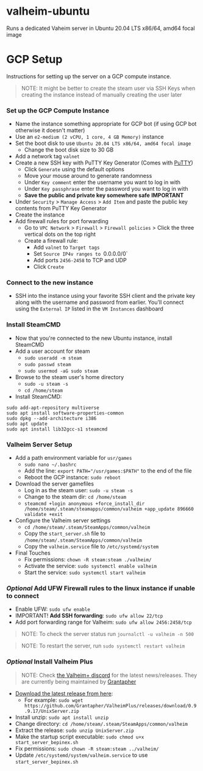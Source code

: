 # valheim-ubuntu
Runs a dedicated Vaheim server in Ubuntu 20.04 LTS x86/64, amd64 focal image

# GCP Setup

Instructions for setting up the server on a GCP compute instance.

> NOTE: It might be better to create the steam user via SSH Keys when creating the instance instead of manually creating the user later

### Set up the GCP Compute Instance
- Name the instance something appropriate for GCP bot (if using GCP bot otherwise it doesn't matter)
- Use an `e2-medium (2 vCPU, 1 core, 4 GB Memory)` instance
- Set the boot disk to use `Ubuntu 20.04 LTS x86/64, amd64 focal image`
  - Change the boot disk size to 30 GB
- Add a network tag `valnet`
- Create a new SSH key with PuTTY Key Generator (Comes with [PuTTY](https://ninite.com/putty/))
  - Click `Generate` using the default options
  - Move your mouse around to generate randomness
  - Under `Key comment` enter the username you want to log in with
  - Under `Key passphrase` enter the password you want to log in with
  - **Save the public and private key somewhere safe** **IMPORTANT**
- Under `Security` > `Manage Access` > `Add Item` and paste the public key contents from PuTTY Key Generator
- Create the instance
- Add firewall rules for port forwarding
  - Go to `VPC Network` > `Firewall` > `Firewall policies` > Click the three vertical dots on the top right
  - Create a firewall rule:
    -  Add `valnet` to `Target tags`
    -  Set `Source IP4v ranges to `0.0.0.0/0`
    -  Add ports `2456-2458` to TCP and UDP
    -  Click `Create`

### Connect to the new instance
- SSH into the instance using your favorite SSH client and the private key along with the username and password from earlier. You'll connect using the `External IP` listed in the `VM Instances` dashboard

### Install SteamCMD
- Now that you're connected to the new Ubuntu instance, install SteamCMD
- Add a user account for steam
  - `sudo useradd -m steam`
  - `sudo passwd steam`
  - `sudo usermod -aG sudo steam`
- Browse to the steam user's home directory
  - `sudo -u steam -s`
  - `cd /home/steam`
- Install SteamCMD:
```
sudo add-apt-repository multiverse
sudo apt install software-properties-common
sudo dpkg --add-architecture i386
sudo apt update
sudo apt install lib32gcc-s1 steamcmd
```

### Valheim Server Setup
- Add a path environment variable for `usr/games`
  - `sudo nano ~/.bashrc`
  - Add the line: `export PATH="/usr/games:$PATH"` to the end of the file
  - Reboot the GCP instance: `sudo reboot`
- Download the server gamefiles
  - Log in as the steam user: `sudo -u steam -s`
  - Change to the steam dir: `cd /home/steam`
  - `steamcmd +login anonymous +force_install_dir /home/steam/.steam/steamapps/common/valheim +app_update 896660 validate +exit`
- Configure the Valheim server settings
  - `cd /home/steam/.steam/SteamApps/common/valheim`
  - Copy the `start_server.sh` file to `/home/steam/.steam/SteamApps/common/valheim`
  - Copy the `valheim.service` file to `/etc/systemd/system`
- Final Touches
  - Fix permissions: `chown -R steam:steam ./valheim/` 
  - Activate the service: `sudo systemctl enable valheim`
  - Start the service: `sudo systemctl start valheim`
 
### *Optional* Add UFW Firewall rules to the linux instance if unable to connect
- Enable UFW: `sudo ufw enable`
- IMPORTANT! **Add SSH forwarding**: `sudo ufw allow 22/tcp`
- Add port forwarding range for Valheim: `sudo ufw allow 2456:2458/tcp`
 
> NOTE: To check the server status run `journalctl -u valheim -n 500`

> NOTE: To restart the server, run `sudo systemctl restart valheim`

### *Optional* Install Valheim Plus

> NOTE: Check [the Valheim+ discord](https://discord.com/invite/ZUtqrcbJWa) for the latest news/releases. They are currently being maintained by [Grantapher](https://github.com/Grantapher/ValheimPlus/)

- [Download the latest release from here](https://github.com/Grantapher/ValheimPlus/releases):
  - For example: `sudo wget https://github.com/Grantapher/ValheimPlus/releases/download/0.9.9.17/UnixServer.zip`
- Install unzip: `sudo apt install unzip`
- Change directory: `cd /home/steam/.steam/SteamApps/common/valheim`
- Extract the release: `sudo unzip UnixServer.zip`
- Make the startup script executable: `sudo chmod u+x start_server_bepinex.sh`
- Fix permissions: `sudo chown -R steam:steam ../valheim/`
- Update `/etc/systemd/system/valheim.service` to use `start_server_bepinex.sh`
